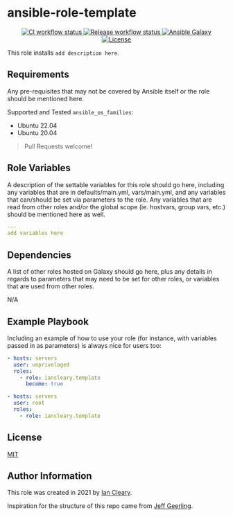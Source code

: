 ansible-role-template
=========

<p align="center">

<a href="https://github.com/iancleary/ansible-role-template/actions?query=workflow%3Aci" target="_blank">
    <img src="https://github.com/iancleary/ansible-role-template/workflows/CI/badge.svg" alt="CI workflow status">
</a>

<a href="https://github.com/iancleary/ansible-role-template/actions?query=workflow%3Arelease" target="_blank">
    <img src="https://github.com/iancleary/ansible-role-template/workflows/Release/badge.svg" alt="Release workflow status">
</a>
<a href="https://galaxy.ansible.com/iancleary/template" target="_blank">
    <img src="https://img.shields.io/badge/ansible--galaxy-iancleary.template-blue.svg" alt="Ansible Galaxy">
</a>
<a href="https://raw.githubusercontent.com/iancleary/ansible-role-template/main/LICENSE" target="_blank">
    <img src="https://img.shields.io/badge/license-MIT-blue.svg" alt="License">
</a>
</p>

This role installs `add description here`.

Requirements
------------

Any pre-requisites that may not be covered by Ansible itself or the role should be mentioned here.

Supported and Tested `ansible_os_families`:

* Ubuntu 22.04
* Ubuntu 20.04

> Pull Requests welcome!

Role Variables
--------------

A description of the settable variables for this role should go here, including any variables that are in defaults/main.yml, vars/main.yml, and any variables that can/should be set via parameters to the role. Any variables that are read from other roles and/or the global scope (ie. hostvars, group vars, etc.) should be mentioned here as well.

```yaml
---
add variables here
```

Dependencies
------------

A list of other roles hosted on Galaxy should go here, plus any details in regards to parameters that may need to be set for other roles, or variables that are used from other roles.

N/A

Example Playbook
----------------

Including an example of how to use your role (for instance, with variables passed in as parameters) is always nice for users too:

```yaml
- hosts: servers
  user: unprivelaged
  roles:
    - role: iancleary.template
      become: true
```

```yaml
- hosts: servers
  user: root
  roles:
    - role: iancleary.template
```

License
-------

[MIT](LICENSE)

Author Information
------------------

This role was created in 2021 by [Ian Cleary](https://iancleary.me).

Inspiration for the structure of this repo came from [Jeff Geerling](https://github.com/geerlingguy/ansible-role-nginx).
